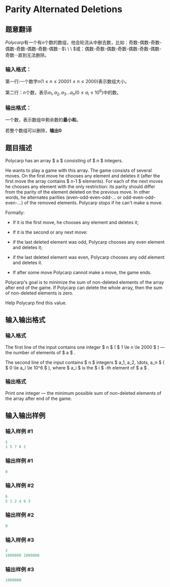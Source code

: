 # Parity Alternated Deletions

## 题意翻译

$Polycarp$有一个有$n$个数的数组，他会轮流从中删去数，比如：奇数-偶数-奇数-偶数-奇数-偶数-奇数-偶数···$\ \ \ $或：偶数-奇数-偶数-奇数-偶数-奇数-偶数-奇数···直到无法删除。

### 输入格式：

第一行:一个数字$n( 1 \le n \le 2000 1≤n≤2000 )$表示数组大小。

第二行：$n$个数，表示$a_{1},a_{2},a_{3}...a_{n} (0\le a_{i} \le 10^{6})$中的数。

### 输出格式：

一个数，表示数组中剩余数的**最小和**。

若整个数组可以删除，**输出$0$**

## 题目描述

Polycarp has an array $ a $ consisting of $ n $ integers.

He wants to play a game with this array. The game consists of several moves. On the first move he chooses any element and deletes it (after the first move the array contains $ n-1 $ elements). For each of the next moves he chooses any element with the only restriction: its parity should differ from the parity of the element deleted on the previous move. In other words, he alternates parities (even-odd-even-odd-... or odd-even-odd-even-...) of the removed elements. Polycarp stops if he can't make a move.

Formally:

- If it is the first move, he chooses any element and deletes it;

- If it is the second or any next move:

- if the last deleted element was odd, Polycarp chooses any even element and deletes it;

- if the last deleted element was even, Polycarp chooses any odd element and deletes it.

- If after some move Polycarp cannot make a move, the game ends.

Polycarp's goal is to minimize the sum of non-deleted elements of the array after end of the game. If Polycarp can delete the whole array, then the sum of non-deleted elements is zero.

Help Polycarp find this value.

## 输入输出格式

### 输入格式

The first line of the input contains one integer $ n $ ( $ 1 \le n \le 2000 $ ) — the number of elements of $ a $ .

The second line of the input contains $ n $ integers $ a_1, a_2, \dots, a_n $ ( $ 0 \le a_i \le 10^6 $ ), where $ a_i $ is the $ i $ -th element of $ a $ .

### 输出格式

Print one integer — the minimum possible sum of non-deleted elements of the array after end of the game.

## 输入输出样例

### 输入样例 #1

```cpp
5
1 5 7 8 2

```
### 输出样例 #1

```cpp
0

```
### 输入样例 #2

```cpp
6
5 1 2 4 6 3

```
### 输出样例 #2

```cpp
0

```
### 输入样例 #3

```cpp
2
1000000 1000000

```
### 输出样例 #3

```cpp
1000000

```
